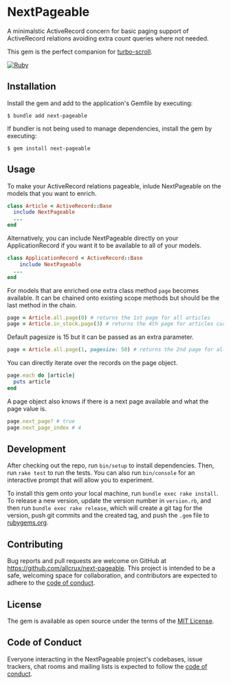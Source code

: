 # NextPageable

A minimalstic ActiveRecord concern for basic paging support of ActiveRecord relations avoiding extra count queries where not needed.

This gem is the perfect companion for [turbo-scroll](https://github.com/allcrux/turbo-scroll).

[![Ruby](https://github.com/allcrux/next-pageable/actions/workflows/main.yml/badge.svg)](https://github.com/allcrux/next-pageable/actions/workflows/main.yml)

## Installation

Install the gem and add to the application's Gemfile by executing:

    $ bundle add next-pageable

If bundler is not being used to manage dependencies, install the gem by executing:

    $ gem install next-pageable

## Usage

To make your ActiveRecord relations pageable, inlude NextPageable on the models that you want to enrich.

```rb
class Article < ActiveRecord::Base
  include NextPageable
  ...
end
```

Alternatively, you can include NextPageable directly on your ApplicationRecord if you want it to be available to all of your models.

```rb
class ApplicationRecord < ActiveRecord::Base
    include NextPageable
  ...
end
```

For models that are enriched one extra class method `page` becomes available.
It can be chained onto existing scope methods but should be the last method in the chain.

```rb
page = Article.all.page(0) # returns the 1st page for all articles
page = Article.in_stock.page(3) # returns the 4th page for articles currently in stock
```

Default pagesize is 15 but it can be passed as an extra parameter.

```rb
page = Article.all.page(1, pagesize: 50) # returns the 2nd page for all articles with a pagesize of 50
```

You can directly iterate over the records on the page object.

```rb
page.each do |article|
  puts article
end
```

A page object also knows if there is a next page available and what the page value is.

```rb
page.next_page? # true
page.next_page_index # 4
```

## Development

After checking out the repo, run `bin/setup` to install dependencies. Then, run `rake test` to run the tests. You can also run `bin/console` for an interactive prompt that will allow you to experiment.

To install this gem onto your local machine, run `bundle exec rake install`. To release a new version, update the version number in `version.rb`, and then run `bundle exec rake release`, which will create a git tag for the version, push git commits and the created tag, and push the `.gem` file to [rubygems.org](https://rubygems.org).

## Contributing

Bug reports and pull requests are welcome on GitHub at https://github.com/allcrux/next-pageable.
This project is intended to be a safe, welcoming space for collaboration, and contributors are expected to adhere to the [code of conduct](https://github.com/allcrux/next-pageable/blob/main/CODE_OF_CONDUCT.md).

## License

The gem is available as open source under the terms of the [MIT License](https://opensource.org/licenses/MIT).

## Code of Conduct

Everyone interacting in the NextPageable project's codebases, issue trackers, chat rooms and mailing lists is expected to follow the [code of conduct](https://github.com/allcrux/next-pageable/blob/main/CODE_OF_CONDUCT.md).
